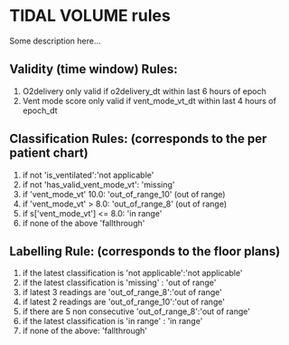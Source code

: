 # TIDAL VOLUME rules
Some description here...
 

## Validity (time window) Rules: 

1) O2delivery only valid if o2delivery_dt within last 6 hours of epoch 
2) Vent mode score only valid if vent_mode_vt_dt within last 4 hours of epoch_dt 



## Classification Rules: (corresponds to the per patient chart) 

   1. if not 'is_ventilated':'not applicable'
   2. if not 'has_valid_vent_mode_vt': 'missing' 
   3. if 'vent_mode_vt' 10.0:  'out_of_range_10' (out of range) 
   4. if 'vent_mode_vt' > 8.0: 'out_of_range_8' (out of range) 
   5. if s['vent_mode_vt'] <= 8.0: 'in range' 
   6. if none of the above 'fallthrough' 

## Labelling Rule: (corresponds to the floor plans)     

  1. if the latest classification is 'not applicable':'not applicable' 
  2. if the latest classification is 'missing' : 'out of range' 
  3. if latest 3 readings are 'out_of_range_8':'out of range' 
  4. if latest 2 readings are 'out_of_range_10':'out of range' 
  5. if there are 5 non consecutive 'out_of_range_8':'out of range' 
  6. if the latest classification is 'in range' : 'in range'
  7. if none of the above: 'fallthrough' 
